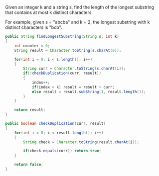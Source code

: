 Given an integer k and a string s, find the length of the longest substring that
contains at most k distinct characters.

For example, given s = "abcba" and k = 2, the longest substring with k distinct
characters is "bcb".

```java
public String findLongestSubstring(String s, int k)
{
    int counter = 0;
    String result = Character.toString(s.charAt(0));

    for(int i = 0; i < s.length(); i++)
    {
        String curr = Character.toString(s.charAt(i));
        if(!checkDuplication(curr, result))
        {
            index++;
            if(index < k) result = result + curr;
            else result = result.subString(1, result.length());
        } 
    }

    return result;
}

public boolean checkDuplication(curr, result)
{
    for(int i = 0; i < result.length(); i++)
    {
        String check = Character.toString(result.charAt(i));

        if(check.equals(curr)) return true;
    }

    return false;
}
```